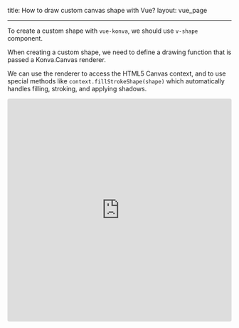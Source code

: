 title: How to draw custom canvas shape with Vue?
layout: vue_page

---

To create a custom shape with `vue-konva`, we should use `v-shape` component.

When creating a custom shape, we need to define a drawing function that is passed a Konva.Canvas renderer.

We can use the renderer to access the HTML5 Canvas context, and to use special methods like `context.fillStrokeShape(shape)` which automatically handles filling, stroking, and applying shadows.

<iframe src="https://codesandbox.io/embed/github/konvajs/site/tree/master/vue-demos/custom_shape?hidenavigation=1&view=split&fontsize=10&file=/src/App.vue" style="width:100%; height:500px; border:0; border-radius: 4px; overflow:hidden;" sandbox="allow-modals allow-forms allow-popups allow-scripts allow-same-origin"></iframe>
